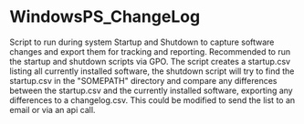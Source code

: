# WindowsPS_ChangeLog
Script to run during system Startup and Shutdown to capture software changes and export them for tracking and reporting. Recommended to run the startup and shutdown scripts via GPO. The script creates a startup.csv listing all currently installed software, the shutdown script will try to find the startup.csv in the "SOMEPATH" directory and compare any differences between the startup.csv and the currently installed software, exporting any differences to a changelog.csv. This could be modified to send the list to an email or via an api call.
